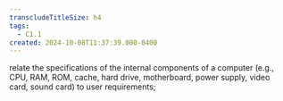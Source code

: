 ```yaml
---
transcludeTitleSize: h4
tags:
  - C1.1
created: 2024-10-08T11:37:39.000-0400
---
```

relate the specifications of the internal components of a computer (e.g., CPU, RAM, ROM, cache, hard drive, motherboard, power supply, video card, sound card) to user requirements;
